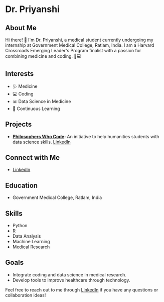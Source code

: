 # Dr. Priyanshi

## About Me
Hi there! 👋 I'm Dr. Priyanshi, a medical student currently undergoing my internship at Government Medical College, Ratlam, India. I am a Harvard Crossroads Emerging Leader's Program finalist with a passion for combining medicine and coding. 💉💻

## Interests
- 🩺 Medicine
- 💻 Coding
- 📊 Data Science in Medicine
- 🌱 Continuous Learning

## Projects
- **[Philosophers Who Code](https://github.com/PhilosophersWhoCode):** An initiative to help humanities students with data science skills. [LinkedIn](https://www.linkedin.com/company/philosopherswhocode-org/?viewAsMember=true)

## Connect with Me
- [LinkedIn](https://www.linkedin.com/in/dr-priyanshi-dubey-378596195/)

## Education
- Government Medical College, Ratlam, India

## Skills
- Python
- R
- Data Analysis
- Machine Learning
- Medical Research

## Goals
- Integrate coding and data science in medical research.
- Develop tools to improve healthcare through technology.

Feel free to reach out to me through [LinkedIn](https://www.linkedin.com/in/dr-priyanshi-dubey-378596195/) if you have any questions or collaboration ideas!
